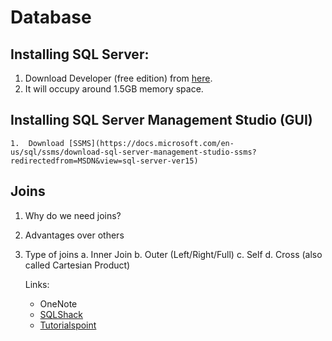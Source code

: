 # Database

## Installing SQL Server:
  
   1. Download Developer (free edition) from [here](https://www.microsoft.com/en-in/sql-server/sql-server-downloads).
   2. It will occupy around 1.5GB memory space.

## Installing SQL Server Management Studio (GUI)

    1.  Download [SSMS](https://docs.microsoft.com/en-us/sql/ssms/download-sql-server-management-studio-ssms?redirectedfrom=MSDN&view=sql-server-ver15)
   

## Joins

  1. Why do we need joins?
  2. Advantages over others
  3. Type of joins
      a.  Inner Join
      b.  Outer (Left/Right/Full)
      c.  Self 
      d.  Cross (also called Cartesian Product)
      
      Links:
      
        * OneNote
        * [SQLShack](https://www.sqlshack.com/sql-join-overview-and-tutorial/)
        * [Tutorialspoint](https://www.tutorialspoint.com/dbms/database_joins.htm)
